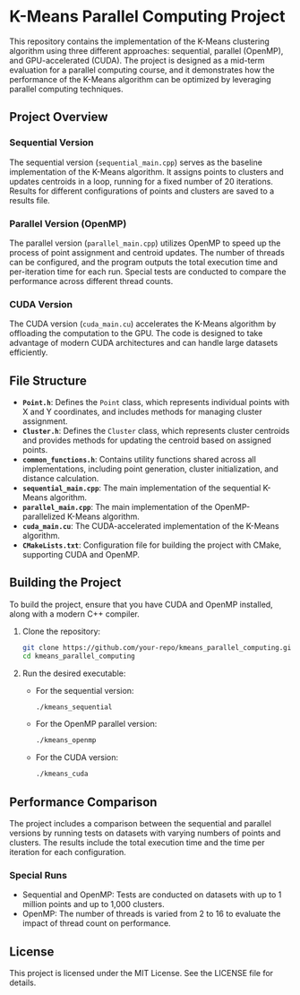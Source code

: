 
# K-Means Parallel Computing Project

This repository contains the implementation of the K-Means clustering algorithm using three different approaches: sequential, parallel (OpenMP), and GPU-accelerated (CUDA). The project is designed as a mid-term evaluation for a parallel computing course, and it demonstrates how the performance of the K-Means algorithm can be optimized by leveraging parallel computing techniques.

## Project Overview

### Sequential Version
The sequential version (`sequential_main.cpp`) serves as the baseline implementation of the K-Means algorithm. It assigns points to clusters and updates centroids in a loop, running for a fixed number of 20 iterations. Results for different configurations of points and clusters are saved to a results file.

### Parallel Version (OpenMP)
The parallel version (`parallel_main.cpp`) utilizes OpenMP to speed up the process of point assignment and centroid updates. The number of threads can be configured, and the program outputs the total execution time and per-iteration time for each run. Special tests are conducted to compare the performance across different thread counts.

### CUDA Version
The CUDA version (`cuda_main.cu`) accelerates the K-Means algorithm by offloading the computation to the GPU. The code is designed to take advantage of modern CUDA architectures and can handle large datasets efficiently.

## File Structure

- **`Point.h`**: Defines the `Point` class, which represents individual points with X and Y coordinates, and includes methods for managing cluster assignment.
- **`Cluster.h`**: Defines the `Cluster` class, which represents cluster centroids and provides methods for updating the centroid based on assigned points.
- **`common_functions.h`**: Contains utility functions shared across all implementations, including point generation, cluster initialization, and distance calculation.
- **`sequential_main.cpp`**: The main implementation of the sequential K-Means algorithm.
- **`parallel_main.cpp`**: The main implementation of the OpenMP-parallelized K-Means algorithm.
- **`cuda_main.cu`**: The CUDA-accelerated implementation of the K-Means algorithm.
- **`CMakeLists.txt`**: Configuration file for building the project with CMake, supporting CUDA and OpenMP.

## Building the Project

To build the project, ensure that you have CUDA and OpenMP installed, along with a modern C++ compiler.

1. Clone the repository:
   ```bash
   git clone https://github.com/your-repo/kmeans_parallel_computing.git
   cd kmeans_parallel_computing
   ```

2. Run the desired executable:
   - For the sequential version:
     ```bash
     ./kmeans_sequential
     ```
   - For the OpenMP parallel version:
     ```bash
     ./kmeans_openmp
     ```
   - For the CUDA version:
     ```bash
     ./kmeans_cuda
     ```

## Performance Comparison

The project includes a comparison between the sequential and parallel versions by running tests on datasets with varying numbers of points and clusters. The results include the total execution time and the time per iteration for each configuration.

### Special Runs
- Sequential and OpenMP: Tests are conducted on datasets with up to 1 million points and up to 1,000 clusters.
- OpenMP: The number of threads is varied from 2 to 16 to evaluate the impact of thread count on performance.

## License

This project is licensed under the MIT License. See the LICENSE file for details.
